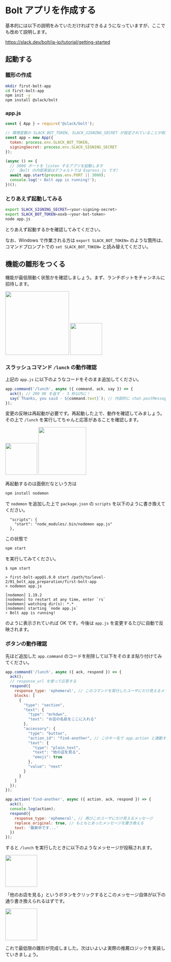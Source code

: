 # Bolt アプリを作成する

基本的には以下の説明をみていただければできるようになっていますが、ここでも改めて説明します。

https://slack.dev/bolt/ja-jp/tutorial/getting-started

## 起動する

### 雛形の作成

```bash
mkdir first-bolt-app
cd first-bolt-app
npm init -y
npm install @slack/bolt
```

### app.js

```js
const { App } = require('@slack/bolt');

// 環境変数の SLACK_BOT_TOKEN, SLACK_SIGNING_SECRET が設定されていることが前提
const app = new App({
  token: process.env.SLACK_BOT_TOKEN,
  signingSecret: process.env.SLACK_SIGNING_SECRET
});

(async () => {
  // 3000 ポートを listen するアプリを起動します
  // （Bolt の内部実装はデフォルトでは Express.js です）
  await app.start(process.env.PORT || 3000);
  console.log('⚡️ Bolt app is running!');
})();
```

### とりあえず起動してみる

```bash
export SLACK_SIGNING_SECRET=<your-signing-secret>
export SLACK_BOT_TOKEN=xoxb-<your-bot-token>
node app.js
```

とりあえず起動するかを確認してみてください。

なお、Windows で作業される方は `export SLACK_BOT_TOKEN=` のような箇所は、コマンドプロンプトでの `set SLACK_BOT_TOKEN=` と読み替えてください。

## 機能の雛形をつくる

機能が最低限動く状態かを確認しましょう。まず、ランチボットをチャンネルに招待します。

<img height="200" src="https://user-images.githubusercontent.com/19658/65399604-2d43a780-ddad-11e9-9165-5d814c2e4e4b.png">

<img height="100" src="https://user-images.githubusercontent.com/19658/65399609-35034c00-ddad-11e9-8322-bead70c3b22e.png">

### スラッシュコマンド `/lunch` の動作確認

上記の `app.js` に以下のようなコードをそのまま追加してください。

```js
app.command('/lunch', async ({ command, ack, say }) => {
  ack(); // 200 OK を返す - 3 秒以内に！
  say(`Thanks, you said - ${command.text}`); // 内部的に chat.postMessage を呼び出す
});
```

変更の反映は再起動が必要です。再起動した上で、動作を確認してみましょう。その上で `/lunch` を実行してちゃんと応答があることを確認します。

<img height="100" src="https://user-images.githubusercontent.com/19658/65399721-dbe7e800-ddad-11e9-8f9b-29f5a07a685d.png">
<img height="150" src="https://user-images.githubusercontent.com/19658/65399722-dbe7e800-ddad-11e9-9560-9a60e7f828f1.png">

再起動するのは面倒だなという方は

```bash
npm install nodemon
```

で `nodemon` を追加した上で `package.json` の `scripts` を以下のように書き換えてください。

```
  "scripts": {
    "start": "node_modules/.bin/nodemon app.js"
  },
```

この状態で

```bash
npm start
```

を実行してみてください。


```
$ npm start

> first-bolt-app@1.0.0 start /path/to/level-2/01_bolt_app_preparation/first-bolt-app
> nodemon app.js

[nodemon] 1.19.2
[nodemon] to restart at any time, enter `rs`
[nodemon] watching dir(s): *.*
[nodemon] starting `node app.js`
⚡️ Bolt app is running!
```

のように表示されていれば OK です。今後は `app.js` を変更するたびに自動で反映されます。

### ボタンの動作確認

先ほど追加した `app.command` のコードを削除して以下をそのまま貼り付けてみてください。

```js
app.command('/lunch', async ({ ack, respond }) => {
  ack();
  // response_url を使って応答する
  respond({
    response_type: 'ephemeral', // このコマンドを実行したユーザにだけ見えるメッセージ、say の場合はチャンネルに普通に post される
    blocks: [
      {
        "type": "section",
        "text": {
          "type": "mrkdwn",
          "text": "お店の名前をここに入れる"
        },
        "accessory": {
          "type": "button",
          "action_id": "find-another", // このキー名で app.action と連動する
          "text": {
            "type": "plain_text",
            "text": "他の店を見る",
            "emoji": true
          },
          "value": "next"
        }
      }
    ]
  });
});

app.action('find-another', async ({ action, ack, respond }) => {
  ack();
  console.log(action);
  respond({
    response_type: 'ephemeral', // 再びこのユーザにだけ見えるメッセージ
    replace_original: true, // もともとあったメッセージを置き換える
    text: '検索中です...'
  })
});
```

すると `/lunch` を実行したときに以下のようなメッセージが投稿されます。

<img height=100 src="https://user-images.githubusercontent.com/19658/65400342-274fc580-ddb1-11e9-9613-6dd55fb8dc6f.png">

「他のお店を見る」というボタンをクリックするとこのメッセージ自体が以下の通り書き換えられるはずです。

<img height=100 src="https://user-images.githubusercontent.com/19658/65400343-274fc580-ddb1-11e9-8345-dbe65de8a8f4.png">

これで最低限の雛形が完成しました。次はいよいよ実際の推薦ロジックを実装していきましょう。
